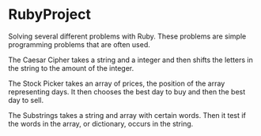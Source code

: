 # RubyProject
Solving several different problems with Ruby. These problems are simple programming problems that are often used.

The Caesar Cipher takes a string and a integer and then shifts the letters in the string to the amount of the integer.

The Stock Picker takes an array of prices, the position of the array representing days. It then chooses the best day to buy and then the best day to sell.

The Substrings takes a string and array with certain words. Then it test if the words in the array, or dictionary, occurs in the string.